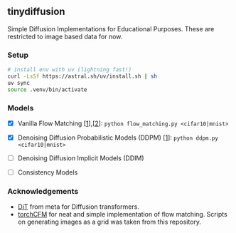 ## tinydiffusion
Simple Diffusion Implementations for Educational Purposes. These are restricted to image based data for now.

### Setup
```bash
# install env with uv (lightning fast!)
curl -LsSf https://astral.sh/uv/install.sh | sh
uv sync
source .venv/bin/activate
```

### Models
- [x] Vanilla Flow Matching [[1](https://arxiv.org/abs/2302.00482)],[[2](https://arxiv.org/abs/2210.02747)]: `python flow_matching.py <cifar10|mnist>`
- [x] Denoising Diffusion Probabilistic Models (DDPM) [[1](https://arxiv.org/abs/2006.11239)]: `python ddpm.py <cifar10|mnist>`
- [ ] Denoising Diffusion Implicit Models (DDIM)
- [ ] Consistency Models


### Acknowledgements
- [DiT](https://github.com/facebookresearch/DiT) from meta for Diffusion transformers.
- [torchCFM](https://github.com/atong01/conditional-flow-matching/tree/main) for neat and simple implementation of flow matching. Scripts on generating images as a grid was taken from this repository.
